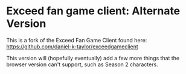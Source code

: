 # Exceed fan game client: Alternate Version
This is a fork of the Exceed Fan Game Client found here: https://github.com/daniel-k-taylor/exceedgameclient

This version will (hopefully eventually) add a few more things that the browser version can't support, such as Season 2 characters.
